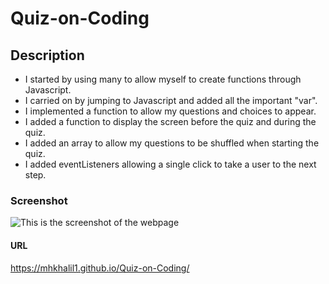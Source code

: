 # Quiz-on-Coding

## Description
- I started by using many <divs> to allow myself to create functions through Javascript.
- I carried on by jumping to Javascript and added all the important "var".
- I implemented a function to allow my questions and choices to appear.
- I added a function to display the screen before the quiz and during the quiz.
- I added an array to allow my questions to be shuffled when starting the quiz.
- I added eventListeners allowing a single click to take a user to the next step.
### Screenshot
![This is the screenshot of the webpage](./Quiz-on-Coding/assets/images.png)
#### URL
https://mhkhalil1.github.io/Quiz-on-Coding/